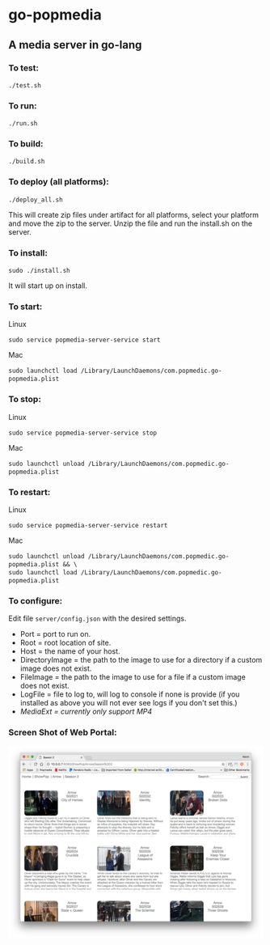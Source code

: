 # go-popmedia

## A media server in go-lang

### To test:

```
./test.sh
```

### To run:

```
./run.sh
```

### To build:

```
./build.sh
```

### To deploy (all platforms):

```
./deploy_all.sh
```

This will create zip files under artifact for all platforms, select your platform and move the zip to the server.  Unzip the file and run the install.sh on the server.

### To install:

```
sudo ./install.sh
```

It will start up on install.

### To start:

Linux

```
sudo service popmedia-server-service start
```

Mac

```
sudo launchctl load /Library/LaunchDaemons/com.popmedic.go-popmedia.plist
```

### To stop:

Linux

```
sudo service popmedia-server-service stop
```

Mac

```
sudo launchctl unload /Library/LaunchDaemons/com.popmedic.go-popmedia.plist
```

### To restart:

Linux

```
sudo service popmedia-server-service restart
```

Mac

```
sudo launchctl unload /Library/LaunchDaemons/com.popmedic.go-popmedia.plist && \
sudo launchctl load /Library/LaunchDaemons/com.popmedic.go-popmedia.plist
```

### To configure:
Edit file `server/config.json` with the desired settings.
- Port = port to run on.
- Root = root location of site.
- Host = the name of your host.
- DirectoryImage = the path to the image to use for a directory if a custom image does not exist.
- FileImage = the path to the image to use for a file if a custom image does not exist.
- LogFile = file to log to, will log to console if none is provide (if you installed as above you will not ever see logs if you don't set this.)
- *MediaExt = currently only support MP4*

### Screen Shot of Web Portal:
![alt tag](ScreenShot.png)
